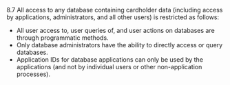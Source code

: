8.7 All access to any database 
containing cardholder data (including 
access by applications, administrators, 
and all other users) is restricted as 
follows: 

* All user access to, user queries of, and user actions on databases are through programmatic methods. 
* Only database administrators have the ability to directly access or query databases. 
* Application IDs for database applications can only be used by the applications (and not by individual users or other non-application processes). 



